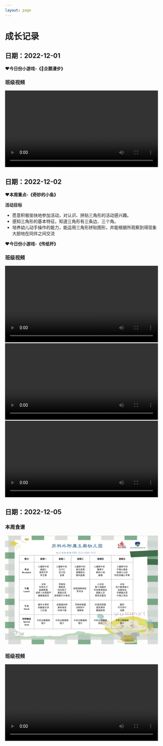 ```yaml
---
layout: page
---
```


# 成长记录
## 日期：2022-12-01

**❤️今日份小游戏-《🐧企鹅漫步》**
### 班级视频
<video controls width='100%' src="/assets/video/1344_1669891710.mp4"></video>

## 日期：2022-12-02
**❤️本周重点-《奇妙的小鱼》**

**活动目标**
- 愿意积极愉快地参加活动，对认识、拼贴三角形的活动感兴趣。
- 感知三角形的基本特征，知道三角形有三条边、三个角。
- 培养幼儿动手操作的能力，能运用三角形拼贴图形，并能根据所观察到得现象大胆地在同伴之间交流

**❤️今日份小游戏-《传纸杯》**
### 班级视频
<video controls width='100%' src="/assets/video/1344_1669891710.mp4"></video>
<video controls width='100%' src="/assets/video/1348_1669974020.mp4"></video>
<video controls width='100%' src="/assets/video/1349_1669974045.mp4"></video>
## 日期：2022-12-05 
### 本周食谱
![本周食谱](/assets/img/WechatIMG1357.jpeg)
### 班级视频
<video controls width='100%' src="/assets/video/1359_1670235494.mp4"></video>
